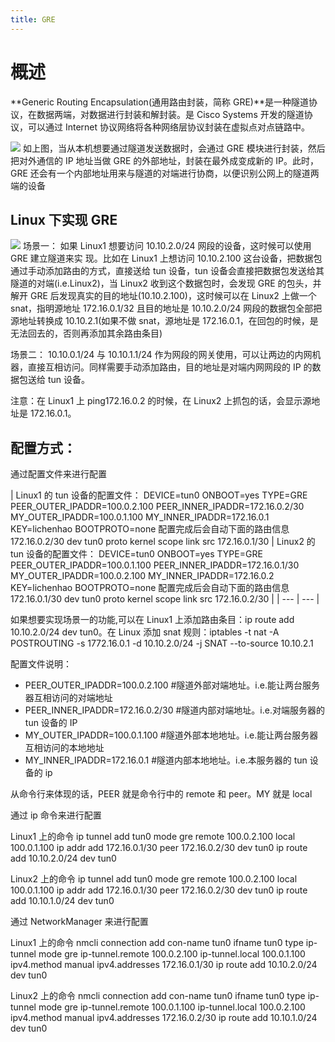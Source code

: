 ```yaml
---
title: GRE
---
```


# 概述

**Generic Routing Encapsulation(通用路由封装，简称 GRE)**是一种隧道协议，在数据两端，对数据进行封装和解封装。是 Cisco Systems 开发的隧道协议，可以通过 Internet 协议网络将各种网络层协议封装在虚拟点对点链路中。

![](https://notes-learning.oss-cn-beijing.aliyuncs.com/qp0rg3/1616160946635-68a0d422-0333-48eb-aa84-f8f03f1c76a0.jpeg)
如上图，当从本机想要通过隧道发送数据时，会通过 GRE 模块进行封装，然后把对外通信的 IP 地址当做 GRE 的外部地址，封装在最外成变成新的 IP。此时，GRE 还会有一个内部地址用来与隧道的对端进行协商，以便识别公网上的隧道两端的设备

## Linux 下实现 GRE

![](https://notes-learning.oss-cn-beijing.aliyuncs.com/qp0rg3/1616160946644-61636d63-9002-4967-b9e5-98fb974f4fb7.jpeg)
场景一：
如果 Linux1 想要访问 10.10.2.0/24 网段的设备，这时候可以使用 GRE 建立隧道来实 现。比如在 Linux1 上想访问 10.10.2.100 这台设备，把数据包通过手动添加路由的方式，直接送给 tun 设备，tun 设备会直接把数据包发送给其隧道的对端(i.e.Linux2)，当 Linux2 收到这个数据包时，会发现 GRE 的包头，并解开 GRE 后发现真实的目的地址(10.10.2.100)，这时候可以在 Linux2 上做一个 snat，指明源地址 172.16.0.1/32 且目的地址是 10.10.2.0/24 网段的数据包全部把源地址转换成 10.10.2.1(如果不做 snat，源地址是 172.16.0.1，在回包的时候，是无法回去的，否则再添加其余路由条目)

场景二：
10.10.0.1/24 与 10.10.1.1/24 作为网段的网关使用，可以让两边的内网机器，直接互相访问。同样需要手动添加路由，目的地址是对端内网网段的 IP 的数据包送给 tun 设备。

注意：在 Linux1 上 ping172.16.0.2 的时候，在 Linux2 上抓包的话，会显示源地址是 172.16.0.1。

## 配置方式：

通过配置文件来进行配置

| Linux1 的 tun 设备的配置文件：
DEVICE=tun0
ONBOOT=yes
TYPE=GRE
PEER_OUTER_IPADDR=100.0.2.100
PEER_INNER_IPADDR=172.16.0.2/30
MY_OUTER_IPADDR=100.0.1.100
MY_INNER_IPADDR=172.16.0.1
KEY=lichenhao
BOOTPROTO=none
配置完成后会自动下面的路由信息
172.16.0.2/30 dev tun0 proto kernel scope link src 172.16.0.1/30 | Linux2 的 tun 设备的配置文件：
DEVICE=tun0
ONBOOT=yes
TYPE=GRE
PEER_OUTER_IPADDR=100.0.1.100
PEER_INNER_IPADDR=172.16.0.1/30
MY_OUTER_IPADDR=100.0.2.100
MY_INNER_IPADDR=172.16.0.2
KEY=lichenhao
BOOTPROTO=none
配置完成后会自动下面的路由信息
172.16.0.1/30 dev tun0 proto kernel scope link src 172.16.0.2/30 |
| --- | --- |

如果想要实现场景一的功能,可以在 Linux1 上添加路由条目：ip route add 10.10.2.0/24 dev tun0。在 Linux 添加 snat 规则：iptables -t nat -A POSTROUTING -s 1772.16.0.1 -d 10.10.2.0/24 -j SNAT --to-source 10.10.2.1

配置文件说明：

- PEER_OUTER_IPADDR=100.0.2.100 #隧道外部对端地址。i.e.能让两台服务器互相访问的对端地址
- PEER_INNER_IPADDR=172.16.0.2/30 #隧道内部对端地址。i.e.对端服务器的 tun 设备的 IP
- MY_OUTER_IPADDR=100.0.1.100 #隧道外部本地地址。i.e.能让两台服务器互相访问的本地地址
- MY_INNER_IPADDR=172.16.0.1 #隧道内部本地地址。i.e.本服务器的 tun 设备的 ip

从命令行来体现的话，PEER 就是命令行中的 remote 和 peer。MY 就是 local

通过 ip 命令来进行配置

Linux1 上的命令
ip tunnel add tun0 mode gre remote 100.0.2.100 local 100.0.1.100
ip addr add 172.16.0.1/30 peer 172.16.0.2/30 dev tun0
ip route add 10.10.2.0/24 dev tun0

Linux2 上的命令
ip tunnel add tun0 mode gre remote 100.0.2.100 local 100.0.1.100
ip addr add 172.16.0.1/30 peer 172.16.0.2/30 dev tun0
ip route add 10.10.1.0/24 dev tun0

通过 NetworkManager 来进行配置

Linux1 上的命令
nmcli connection add con-name tun0 ifname tun0 type ip-tunnel mode gre ip-tunnel.remote 100.0.2.100 ip-tunnel.local 100.0.1.100 ipv4.method manual ipv4.addresses 172.16.0.1/30
ip route add 10.10.2.0/24 dev tun0

Linux2 上的命令
nmcli connection add con-name tun0 ifname tun0 type ip-tunnel mode gre ip-tunnel.remote 100.0.1.100 ip-tunnel.local 100.0.2.100 ipv4.method manual ipv4.addresses 172.16.0.2/30
ip route add 10.10.1.0/24 dev tun0
